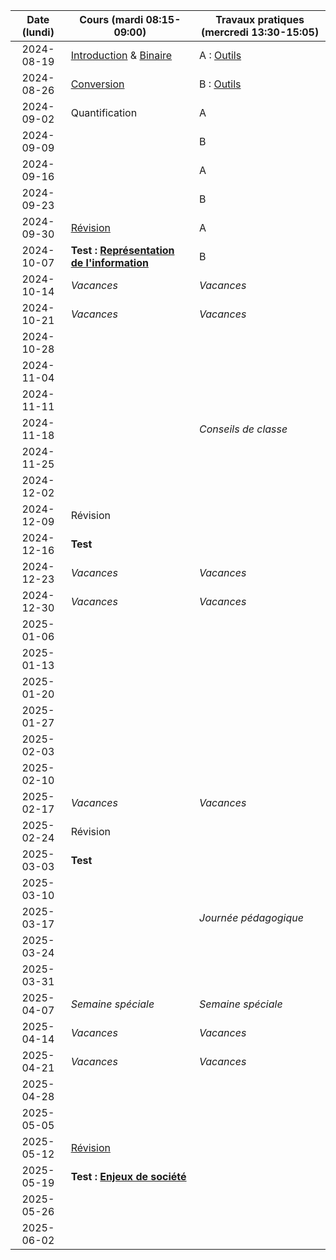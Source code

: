 | Date (lundi) | Cours (mardi 08:15-09:00)                                         | Travaux pratiques (mercredi 13:30-15:05) |
| :----------: | ----------------------------------------------------------------- | ---------------------------------------- |
|  2024-08-19  | [Introduction](/docs/1m/intro) & [Binaire](/docs/1m/repr/binaire) | A : [Outils](/docs/1m/prog/outils)       |
|  2024-08-26  | [Conversion](/docs/1m/repr/conversion)                            | B : [Outils](/docs/1m/prog/outils)       |
|  2024-09-02  | Quantification                                                    | A                                        |
|  2024-09-09  |                                                                   | B                                        |
|  2024-09-16  |                                                                   | A                                        |
|  2024-09-23  |                                                                   | B                                        |
|  2024-09-30  | [Révision](/docs/1m/repr/revision)                                | A                                        |
|  2024-10-07  | **Test : [Représentation de l'information](/docs/1m/repr)**       | B                                        |
|  2024-10-14  | _Vacances_                                                        | _Vacances_                               |
|  2024-10-21  | _Vacances_                                                        | _Vacances_                               |
|  2024-10-28  |                                                                   |                                          |
|  2024-11-04  |                                                                   |                                          |
|  2024-11-11  |                                                                   |                                          |
|  2024-11-18  |                                                                   | _Conseils de classe_                     |
|  2024-11-25  |                                                                   |                                          |
|  2024-12-02  |                                                                   |                                          |
|  2024-12-09  | Révision                                                          |                                          |
|  2024-12-16  | **Test**                                                          |                                          |
|  2024-12-23  | _Vacances_                                                        | _Vacances_                               |
|  2024-12-30  | _Vacances_                                                        | _Vacances_                               |
|  2025-01-06  |                                                                   |                                          |
|  2025-01-13  |                                                                   |                                          |
|  2025-01-20  |                                                                   |                                          |
|  2025-01-27  |                                                                   |                                          |
|  2025-02-03  |                                                                   |                                          |
|  2025-02-10  |                                                                   |                                          |
|  2025-02-17  | _Vacances_                                                        | _Vacances_                               |
|  2025-02-24  | Révision                                                          |                                          |
|  2025-03-03  | **Test**                                                          |                                          |
|  2025-03-10  |                                                                   |                                          |
|  2025-03-17  |                                                                   | _Journée pédagogique_                    |
|  2025-03-24  |                                                                   |                                          |
|  2025-03-31  |                                                                   |                                          |
|  2025-04-07  | _Semaine spéciale_                                                | _Semaine spéciale_                       |
|  2025-04-14  | _Vacances_                                                        | _Vacances_                               |
|  2025-04-21  | _Vacances_                                                        | _Vacances_                               |
|  2025-04-28  |                                                                   |                                          |
|  2025-05-05  |                                                                   |                                          |
|  2025-05-12  | [Révision](/docs/1m/enje/revision)                                |                                          |
|  2025-05-19  | **Test : [Enjeux de société](/docs/1m/enje)**                     |                                          |
|  2025-05-26  |                                                                   |                                          |
|  2025-06-02  |                                                                   |                                          |
